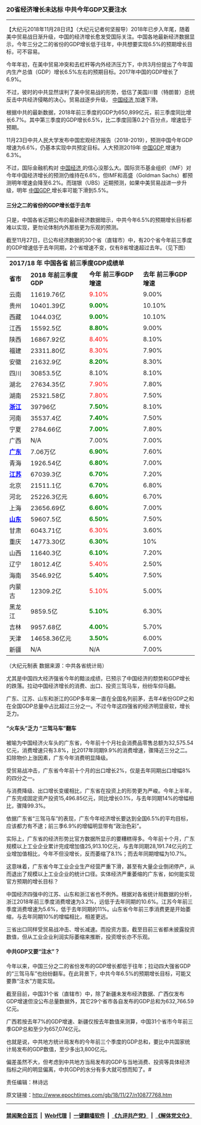 ### 20省经济增长未达标 中共今年GDP又要注水
------------------------

<p>
 【大纪元2018年11月28日讯】（大纪元记者何坚报导）2018年已步入年尾，随着美中贸易战日渐升级，中国的经济增长愈发受国际关注。中国各地最新经济数据显示，今年三分之二的省份的GDP增长低于往年，中共想要实现6.5%的预期增长目标，可不容易。
</p>
<p>
 今年年初，在美中贸易冲突和去杠杆等内外经济压力下，中共3月份提出了今年国内生产总值（GDP）增长6.5%左右的预期目标。2017年中国的GDP增长了6.9%。
</p>
<p>
 不过，彼时的中共显然误判了美中贸易战的形势，低估了美国川普（特朗普）总统反击中共经济侵略的决心。贸易战逐步升级，
 <a href="http://www.epochtimes.com/gb/tag/%E4%B8%AD%E5%9B%BD%E7%BB%8F%E6%B5%8E.html">
  中国经济
 </a>
 加速下滑。
</p>
<p>
 根据中共的最新数据，2018年前三季度的GDP为650,899亿元，前三季度同比增长6.7%。其中第三季度的GDP增长6.5%，比二季度回落0.2个百分点，增速低于预期。
</p>
<p>
 11月23日中共人民大学发布中国宏观经济报告（2018-2019），预测中国今年GDP增速为6.6%，仍基本实现中共预定目标。人大预测2019年
 <a href="http://www.epochtimes.com/gb/tag/%E4%B8%AD%E5%9B%BDgdp.html">
  中国GDP
 </a>
 增速为6.3%。
</p>
<p>
 不过，国际金融机构对
 <a href="http://www.epochtimes.com/gb/tag/%E4%B8%AD%E5%9B%BD%E7%BB%8F%E6%B5%8E.html">
  中国经济
 </a>
 的信心没那么大。国际货币基金组织（IMF）对今年中国经济增长的预测仍维持在6.6%，但IMF和高盛（Goldman Sachs）都预测明年增速会降至6.2%。而瑞银（UBS）近期预测，如果中美贸易战进一步升级，明年
 <a href="http://www.epochtimes.com/gb/tag/%E4%B8%AD%E5%9B%BDgdp.html">
  中国GDP
 </a>
 增长率可能下滑到5.5%。
</p>
<h4>
 三分之二的省份的GDP增长低于去年
</h4>
<p>
 只是，中国各省近期公布的最新经济数据暗示，中共今年6.5%的预期增长目标都难以实现，更勿论体制内外那些更为乐观的预测。
</p>
<p>
 截至11月27日，已公布经济数据的30个省（直辖市）中，有20个省今年前三季度的GDP增速低于去年同期，2个省增速不变，仅有8省增速超过去年。（见下图）
</p>
<table>
 <tbody>
  <tr>
   <td colspan="4">
    <strong>
     2017/18
    </strong>
    <strong>
     年
    </strong>
    <strong>
     中国各省
    </strong>
    <strong>
     前三季度GDP成绩单
    </strong>
   </td>
  </tr>
  <tr>
   <td>
    <strong>
     省市
    </strong>
   </td>
   <td>
    <strong>
     2018
    </strong>
    <strong>
     年前三季度GDP
    </strong>
   </td>
   <td>
    <strong>
     今年
    </strong>
    <strong>
     前三季GDP增速
    </strong>
   </td>
   <td>
    <strong>
     去年
    </strong>
    <strong>
     前三季GDP增速
    </strong>
   </td>
  </tr>
  <tr>
   <td>
    云南
   </td>
   <td>
    11619.76亿
   </td>
   <td>
    <span style="color: #ff0000;">
     9.10%
    </span>
   </td>
   <td>
    9.00%
   </td>
  </tr>
  <tr>
   <td>
    贵州
   </td>
   <td>
    10401.39亿
   </td>
   <td>
    <span style="color: #008000;">
     <strong>
      9.00%
     </strong>
    </span>
   </td>
   <td>
    10.10%
   </td>
  </tr>
  <tr>
   <td>
    西藏
   </td>
   <td>
    1044.03亿
   </td>
   <td>
    <span style="color: #008000;">
     <strong>
      9.00%
     </strong>
    </span>
   </td>
   <td>
    10.10%
   </td>
  </tr>
  <tr>
   <td>
    江西
   </td>
   <td>
    15592.5亿
   </td>
   <td>
    <span style="color: #008000;">
     <strong>
      8.80%
     </strong>
    </span>
   </td>
   <td>
    9.00%
   </td>
  </tr>
  <tr>
   <td>
    陕西
   </td>
   <td>
    16867.92亿
   </td>
   <td>
    <span style="color: #ff0000;">
     8.40%
    </span>
   </td>
   <td>
    8.10%
   </td>
  </tr>
  <tr>
   <td>
    福建
   </td>
   <td>
    23311.80亿
   </td>
   <td>
    <span style="color: #ff0000;">
     8.30%
    </span>
   </td>
   <td>
    7.90%
   </td>
  </tr>
  <tr>
   <td>
    安徽
   </td>
   <td>
    21632.9亿
   </td>
   <td>
    <span style="color: #008000;">
     <strong>
      8.20%
     </strong>
    </span>
   </td>
   <td>
    8.30%
   </td>
  </tr>
  <tr>
   <td>
    四川
   </td>
   <td>
    30853.5亿
   </td>
   <td>
    8.10%
   </td>
   <td>
    8.10%
   </td>
  </tr>
  <tr>
   <td>
    湖北
   </td>
   <td>
    27634.35亿
   </td>
   <td>
    <span style="color: #ff0000;">
     7.90%
    </span>
   </td>
   <td>
    7.80%
   </td>
  </tr>
  <tr>
   <td>
    湖南
   </td>
   <td>
    25321.58亿
   </td>
   <td>
    <span style="color: #ff0000;">
     7.80%
    </span>
   </td>
   <td>
    7.50%
   </td>
  </tr>
  <tr>
   <td>
    <span style="color: #0000ff;">
     <strong>
      <u>
       浙江
      </u>
     </strong>
    </span>
   </td>
   <td>
    39796亿
   </td>
   <td>
    <span style="color: #008000;">
     <strong>
      7.50%
     </strong>
    </span>
   </td>
   <td>
    8.10%
   </td>
  </tr>
  <tr>
   <td>
    河南
   </td>
   <td>
    35537.4亿
   </td>
   <td>
    <span style="color: #008000;">
     <strong>
      7.40%
     </strong>
    </span>
   </td>
   <td>
    7.50%
   </td>
  </tr>
  <tr>
   <td>
    宁夏
   </td>
   <td>
    2784.66亿
   </td>
   <td>
    <span style="color: #008000;">
     <strong>
      7.00%
     </strong>
    </span>
   </td>
   <td>
    7.80%
   </td>
  </tr>
  <tr>
   <td>
    广西
   </td>
   <td>
    N/A
   </td>
   <td>
    7.00%
   </td>
   <td>
    7.00%
   </td>
  </tr>
  <tr>
   <td>
    <span style="color: #0000ff;">
     <strong>
      <u>
       广东
      </u>
     </strong>
    </span>
   </td>
   <td>
    7.06万亿
   </td>
   <td>
    <span style="color: #008000;">
     <strong>
      6.90%
     </strong>
    </span>
   </td>
   <td>
    7.60%
   </td>
  </tr>
  <tr>
   <td>
    青海
   </td>
   <td>
    1926.54亿
   </td>
   <td>
    <span style="color: #008000;">
     <strong>
      6.80%
     </strong>
    </span>
   </td>
   <td>
    7.00%
   </td>
  </tr>
  <tr>
   <td>
    <span style="color: #0000ff;">
     <strong>
      <u>
       江苏
      </u>
     </strong>
    </span>
   </td>
   <td>
    67039.3亿
   </td>
   <td>
    <span style="color: #008000;">
     <strong>
      6.70%
     </strong>
    </span>
   </td>
   <td>
    7.20%
   </td>
  </tr>
  <tr>
   <td>
    北京
   </td>
   <td>
    21511.1亿
   </td>
   <td>
    <span style="color: #008000;">
     <strong>
      6.70%
     </strong>
    </span>
   </td>
   <td>
    6.80%
   </td>
  </tr>
  <tr>
   <td>
    河北
   </td>
   <td>
    25226.3亿元
   </td>
   <td>
    <span style="color: #008000;">
     <strong>
      6.60%
     </strong>
    </span>
   </td>
   <td>
    6.70%
   </td>
  </tr>
  <tr>
   <td>
    上海
   </td>
   <td>
    23656.69亿
   </td>
   <td>
    <span style="color: #008000;">
     <strong>
      6.60%
     </strong>
    </span>
   </td>
   <td>
    7.00%
   </td>
  </tr>
  <tr>
   <td>
    <span style="color: #0000ff;">
     <strong>
      <u>
       山东
      </u>
     </strong>
    </span>
   </td>
   <td>
    59607.5亿
   </td>
   <td>
    <span style="color: #008000;">
     <strong>
      6.50%
     </strong>
    </span>
   </td>
   <td>
    7.50%
   </td>
  </tr>
  <tr>
   <td>
    甘肃
   </td>
   <td>
    6043.71亿
   </td>
   <td>
    <span style="color: #ff0000;">
     6.30%
    </span>
   </td>
   <td>
    3.60%
   </td>
  </tr>
  <tr>
   <td>
    重庆
   </td>
   <td>
    14773.30亿
   </td>
   <td>
    <span style="color: #008000;">
     <strong>
      6.30%
     </strong>
    </span>
   </td>
   <td>
    10%
   </td>
  </tr>
  <tr>
   <td>
    山西
   </td>
   <td>
    11640.3亿
   </td>
   <td>
    <span style="color: #008000;">
     <strong>
      6.10%
     </strong>
    </span>
   </td>
   <td>
    7.20%
   </td>
  </tr>
  <tr>
   <td>
    辽宁
   </td>
   <td>
    18012.4亿
   </td>
   <td>
    <span style="color: #ff0000;">
     5.40%
    </span>
   </td>
   <td>
    2.50%
   </td>
  </tr>
  <tr>
   <td>
    海南
   </td>
   <td>
    3546.92亿
   </td>
   <td>
    <span style="color: #008000;">
     <strong>
      5.40%
     </strong>
    </span>
   </td>
   <td>
    7.50%
   </td>
  </tr>
  <tr>
   <td>
    内蒙古
   </td>
   <td>
    12309.2亿
   </td>
   <td>
    <span style="color: #ff0000;">
     5.10%
    </span>
   </td>
   <td>
    5.00%
   </td>
  </tr>
  <tr>
   <td>
    黑龙江
   </td>
   <td>
    9859.5亿
   </td>
   <td>
    <span style="color: #008000;">
     <strong>
      5.10%
     </strong>
    </span>
   </td>
   <td>
    6.30%
   </td>
  </tr>
  <tr>
   <td>
    吉林
   </td>
   <td>
    9957.68亿
   </td>
   <td>
    <span style="color: #008000;">
     <strong>
      4.00%
     </strong>
    </span>
   </td>
   <td>
    5.70%
   </td>
  </tr>
  <tr>
   <td>
    天津
   </td>
   <td>
    14658.36亿元
   </td>
   <td>
    <span style="color: #008000;">
     <strong>
      3.50%
     </strong>
    </span>
   </td>
   <td>
    6.00%
   </td>
  </tr>
  <tr>
   <td>
    新疆
   </td>
   <td>
    N/A
   </td>
   <td>
    N/A
   </td>
   <td>
    7.00%
   </td>
  </tr>
 </tbody>
</table>
<p>
 （大纪元制表 数据来源：中共各省统计局）
</p>
<p>
 尤其是中国四大经济强省今年的黯淡成绩，已预示了中国经济的颓势和GDP增长的跌落。拉动中国经济增长的消费、出口、投资三驾马车，纷纷车仰马翻。
</p>
<p>
 广东、江苏、山东和浙江的GDP多年来一直在全国名列前茅，去年4省份GDP之和在全国GDP总量中占比超过三分之一。不过今年这四强省的经济明显疲软，增长乏力。
</p>
<h4>
 “火车头”乏力 “三驾马车”翻车
</h4>
<p>
 被喻为中国经济火车头的广东省，今年前十个月社会消费品零售总额为32,575.54亿元，消费增速只有3.8%，比2017年同期9.9%的消费增速，骤降近三分之二。扣除物价上涨因素，广东今年消费明显降级。
</p>
<p>
 受贸易战冲击，广东省今年前十个月的出口增长2%，仅是去年同期出口增幅8%的四分之一。
</p>
<p>
 与消费降级、出口增长变缓相比，广东省在投资上的形势更为严峻。今年上半年，广东完成固定资产投资15,496.85亿元，同比增长0.1%，与去年同期14%的增幅相比，骤降99.3%。
</p>
<p>
 依据广东省“三驾马车”的表现，广东今年经济增长要达到全国6.5%的平均目标，应该都力有不逮；前三季6.9%的增幅明显带有“政治色彩”。
</p>
<p>
 实际上，广东省的经济形势比官方数据所显示的要糟糕得多。今年前十个月，广东规模以上工业企业累计完成增加值25,913.10亿元，与去年同期28,191.74亿元的工业增加值相比，今年不但没增长，反而萎缩了8.1%；而去年同期增幅为10.7%。
</p>
<p>
 这意味着，广东省今年工业企业生产经营严重下滑，甚至有大量企业倒闭停产，从而退出了规模以上工业企业的统计口径。实体经济严重萎缩的广东省，如何能实现官方预期的增长目标？
</p>
<p>
 中国经济四强中的江苏、山东和浙江省也不例外。根据对各省统计局数据的分析，浙江2018年前三季度消费增速为3.2%，远低于去年同期的10.6%。江苏今年前三季度消费增速为5.6%，低于去年同期的11%。山东省今年前三季消费更是开始萎缩，与去年同期10%的增幅相比，相差更远。
</p>
<p>
 三省出口同样受贸易战冲击、增长减速。而投资方面，截至目前三省都未披露投资数值，但从工业企业利润实际萎缩来推断，投资增长亦不乐观。
</p>
<h4>
 中共GDP又要“注水”？
</h4>
<p>
 今年以来，中国三分之二的省份发布的GDP增长都低于往年；拉动四大强省GDP的“三驾马车”也纷纷翻车。在此背景下，中共今年6.5%的预期增长目标，可能又要靠“注水”方能实现。
</p>
<p>
 截至目前，中国31个省（直辖市）中，除了新疆未发布经济数据、广西仅发布GDP增速但没公布总量数据外，其它29个省市各自发布的GDP总和为632,766.59亿元。
</p>
<p>
 广西若按去年7%的GDP增速、新疆仅按去年数值来测算，中国31个省市今年前三季GDP总和至少为657,074亿元。
</p>
<p>
 也就是说，中共地方统计局发布的今年前三个季度的GDP总和，要比中共国家统计局发布的GDP数值，至少多出3,800亿元。
</p>
<p>
 偏差虽然不大，但考虑到中共地方当局发布的GDP与当地消费、投资等具体经济指标之间的明显偏离，中共GDP的水分有多大就可想而知了。#
</p>
<p>
 责任编辑：林诗远
</p>

原文链接：http://www.epochtimes.com/gb/18/11/27/n10877768.htm


------------------------
#### [禁闻聚合首页](https://github.com/gfw-breaker/banned-news/blob/master/README.md) &nbsp;|&nbsp; [Web代理](https://github.com/gfw-breaker/open-proxy/blob/master/README.md) &nbsp;|&nbsp; [一键翻墙软件](https://github.com/gfw-breaker/nogfw/blob/master/README.md) &nbsp;|&nbsp; [《九评共产党》](https://github.com/gfw-breaker/9ping.md/blob/master/README.md#九评之一评共产党是什么) &nbsp;|&nbsp; [《解体党文化》](https://github.com/gfw-breaker/jtdwh.md/blob/master/README.md#绪论)